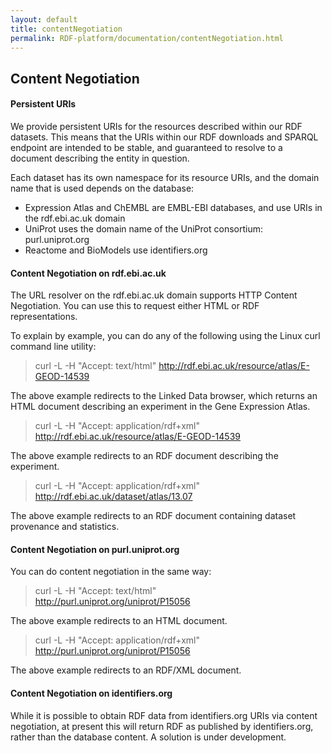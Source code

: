 ```yaml
---
layout: default
title: contentNegotiation
permalink: RDF-platform/documentation/contentNegotiation.html
---
```

## Content Negotiation
#### Persistent URIs
We provide persistent URIs for the resources described within our RDF datasets. This means that the URIs within our RDF downloads and SPARQL endpoint are intended to be stable, and guaranteed to resolve to a document describing the entity in question.

Each dataset has its own namespace for its resource URIs, and the domain name that is used depends on the database:

* Expression Atlas and ChEMBL are EMBL-EBI databases, and use URIs in the rdf.ebi.ac.uk domain
* UniProt uses the domain name of the UniProt consortium: purl.uniprot.org
* Reactome and BioModels use identifiers.org

#### Content Negotiation on rdf.ebi.ac.uk
The URL resolver on the rdf.ebi.ac.uk domain supports HTTP Content Negotiation. You can use this to request either HTML or RDF representations.

To explain by example, you can do any of the following using the Linux curl command line utility:
> curl -L -H "Accept: text/html" http://rdf.ebi.ac.uk/resource/atlas/E-GEOD-14539

The above example redirects to the Linked Data browser, which returns an HTML document describing an experiment in the Gene Expression Atlas.
>curl -L -H "Accept: application/rdf+xml" \
>http://rdf.ebi.ac.uk/resource/atlas/E-GEOD-14539

The above example redirects to an RDF document describing the experiment.

>curl -L -H "Accept: application/rdf+xml" \
>http://rdf.ebi.ac.uk/dataset/atlas/13.07

The above example redirects to an RDF document containing dataset provenance and statistics.

#### Content Negotiation on purl.uniprot.org
You can do content negotiation in the same way:

>curl -L -H "Accept: text/html" \
>http://purl.uniprot.org/uniprot/P15056

The above example redirects to an HTML document.

>curl -L -H "Accept: application/rdf+xml" \
>http://purl.uniprot.org/uniprot/P15056

The above example redirects to an RDF/XML document.

#### Content Negotiation on identifiers.org
While it is possible to obtain RDF data from identifiers.org URIs via content negotiation, at present this will return RDF as published by identifiers.org, rather than the database content. A solution is under development.

